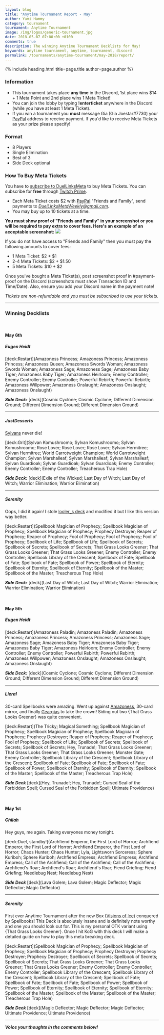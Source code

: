 ```yaml
---
layout: blog
title: "Anytime Tournament Report - May"
author: Yami Hammy
category: tournament
tournament: Anytime Tournament
image: /img/logos/generic-tournament.jpg
date: 2018-05-07 07:00:00 +0100
comments: true
description: The winning Anytime Tournament Decklists for May!
keywords: anytime tournament, anytime, tournament, discord 
permalink: /tournaments/anytime-tournament/may-2018/report/
---
```


{% include heading.html title=page.title author=page.author %}

### Information
- This tournament takes place **any time** in the Discord, 1st place wins $14 + 1 Meta Point and 2nd place wins 1 Meta Ticket!
- You can join the lobby by typing **!enterticket** anywhere in the Discord (while you have at least 1 Meta Ticket). 
- If you win a tournament you **must** message Gia (Gia Joestar#7730) your [PayPal](https://paypal.com/) address to receive payment. If you'd like to receive Meta Tickets as your prize please specify!

### Format
- 8 Players
- Single Elimination
- Best of 3
- Side Deck optional

### How To Buy Meta Tickets
You have to [subscribe to DuelLinksMeta](https://www.twitch.tv/duellinksmeta/subscribe) to buy Meta Tickets. You can subscribe for **free** through [Twitch Prime](https://twitch.tv/prime).
- Each Meta Ticket costs $2 with [PayPal](https://paypal.com/) "Friends and Family", send payments to *DuelLinksMetaWeekly@gmail.com*.
- You may buy up to 10 tickets at a time.

**You must show proof of "Friends and Family" in your screenshot or you will be required to pay extra to cover fees. Here's an example of an acceptable screenshot:**
![](/img/content/tournaments/anytime/screenshot.jpg)

If you do not have access to "Friends and Family" then you must pay the following amounts to cover fees: 
- 1 Meta Ticket: $2 + $1
- 2-4 Meta Tickets: $2 + $1.50
- 5 Meta Tickets: $10 + $2 

Once you've bought a Meta Ticket(s), post screenshot proof in #payment-proof on the Discord (screenshots must show Transaction ID and Time/Date). Also, ensure you add your Discord name in the payment note!

*Tickets are non-refundable and you must be subscribed to use your tickets.*

---

### Winning Decklists

<br>

#### May 6th

##### Eugen Heidt
[deck:Restart](Amazoness Princess; Amazoness Princess; Amazoness Princess; Amazoness Queen; Amazoness Swords Woman; Amazoness Swords Woman; Amazoness Sage; Amazoness Sage; Amazoness Baby Tiger; Amazoness Baby Tiger; Amazoness Heirloom; Enemy Controller; Enemy Controller; Enemy Controller; Powerful Rebirth; Powerful Rebirth; Amazoness Willpower; Amazoness Onslaught; Amazoness Onslaught; Amazoness Onslaught)

***Side Deck:***
[deck](Cosmic Cyclone; Cosmic Cyclone; Different Dimension Ground; Different Dimension Ground; Different Dimension Ground)

---

##### JustDesserts
[Sylvans](/tier-list/deck-types/sylvans/) never die!   

[deck:Grit](Sylvan Komushroomo; Sylvan Komushroomo; Sylvan Komushroomo; Rose Lover; Rose Lover; Rose Lover; Sylvan Hermitree; Sylvan Hermitree; World Carrotweight Champion; World Carrotweight Champion; Sylvan Marshalleaf; Sylvan Marshalleaf; Sylvan Marshalleaf; Sylvan Guardioak; Sylvan Guardioak; Sylvan Guardioak; Enemy Controller; Enemy Controller; Enemy Controller; Treacherous Trap Hole)

***Side Deck:***
[deck](Exile of the Wicked; Last Day of Witch; Last Day of Witch; Warrior Elimination; Warrior Elimination)

---

##### Serenity
Oops, I did it again! I stole [looler_s deck](/tournaments/duel-links-open/7/report/) and modified it but I like this version way better.

[deck:Restart](Spellbook Magician of Prophecy; Spellbook Magician of Prophecy; Spellbook Magician of Prophecy; Prophecy Destroyer; Reaper of Prophecy; Reaper of Prophecy; Fool of Prophecy; Fool of Prophecy; Fool of Prophecy; Spellbook of Life; Spellbook of Life; Spellbook of Secrets; Spellbook of Secrets; Spellbook of Secrets; That Grass Looks Greener; That Grass Looks Greener; That Grass Looks Greener; Enemy Controller; Enemy Controller; Spellbook Library of the Crescent; Spellbook of Fate; Spellbook of Fate; Spellbook of Fate; Spellbook of Power; Spellbook of Eternity; Spellbook of Eternity; Spellbook of Eternity; Spellbook of the Master; Spellbook of the Master; Treacherous Trap Hole)

***Side Deck:***
[deck](Last Day of Witch; Last Day of Witch; Warrior Elimination; Warrior Elimination; Warrior Elimination)

<br>

#### May 5th

##### Eugen Heidt
[deck:Restart](Amazoness Paladin; Amazoness Paladin; Amazoness Princess; Amazoness Princess; Amazoness Princess; Amazoness Sage; Amazoness Sage; Amazoness Baby Tiger; Amazoness Baby Tiger; Amazoness Baby Tiger; Amazoness Heirloom; Enemy Controller; Enemy Controller; Enemy Controller; Powerful Rebirth; Powerful Rebirth; Amazoness Willpower; Amazoness Onslaught; Amazoness Onslaught; Amazoness Onslaught)

***Side Deck:***
[deck](Cosmic Cyclone; Cosmic Cyclone; Different Dimension Ground; Different Dimension Ground; Different Dimension Ground)

---

##### Lieral
30-card Spellbooks were amazing. Went up against [Amazoness](/tier-list/deck-types/amazoness/), 30-card mirror, and finally [Geargias](/tier-list/deck-types/geargias/) to take the crown! Siding out two {That Grass Looks Greener} was quite convenient.

[deck:Restart](The Tricky; Magical Something; Spellbook Magician of Prophecy; Spellbook Magician of Prophecy; Spellbook Magician of Prophecy; Prophecy Destroyer; Reaper of Prophecy; Reaper of Prophecy; Fool of Prophecy; Spellbook of Life; Spellbook of Secrets; Spellbook of Secrets; Spellbook of Secrets; Hey, Trunade!; That Grass Looks Greener; That Grass Looks Greener; That Grass Looks Greener; Monster Gate; Enemy Controller; Spellbook Library of the Crescent; Spellbook Library of the Crescent; Spellbook of Fate; Spellbook of Fate; Spellbook of Fate; Spellbook of Power; Spellbook of Eternity; Spellbook of Eternity; Spellbook of the Master; Spellbook of the Master; Treacherous Trap Hole)

***Side Deck***
[deck](Hey, Trunade!; Hey, Trunade!; Cursed Seal of the Forbidden Spell; Cursed Seal of the Forbidden Spell; Ultimate Providence)

<br>

#### May 1st

##### Chilah
Hey guys, me again. Taking everyones money tonight.

[deck:Duel, standby!](Archfiend Emperor, the First Lord of Horror; Archfiend Emperor, the First Lord of Horror; Archfiend Emperor, the First Lord of Horror; Chaos Hunter; Chaos Hunter; Lyla, Lightsworn Sorceress; Sphere Kuriboh; Sphere Kuriboh; Archfiend Empress; Archfiend Empress; Archfiend Empress; Call of the Archfiend; Call of the Archfiend; Call of the Archfiend; Archfiend's Roar; Archfiend's Roar; Archfiend's Roar; Fiend Griefing; Fiend Griefing; Needlebug Nest; Needlebug Nest)

***Side Deck***
[deck](Lava Golem; Lava Golem; Magic Deflector; Magic Deflector; Magic Deflector)

---

##### Serenity
First ever Anytime Tournament after the new Box ([Visions of Ice](/box-reviews/visions-of-ice/)) conquered by Spellbooks! This Deck is absolutely insane and is definitely note worthy and one you should look out for. This is my personal OTK variant using {That Grass Looks Greener}.
Once I hit KoG with this deck I will make a detailed guide on how to play this meta breaking deck.

[deck:Restart](Spellbook Magician of Prophecy; Spellbook Magician of Prophecy; Spellbook Magician of Prophecy; Prophecy Destroyer; Prophecy Destroyer; Prophecy Destroyer; Spellbook of Secrets; Spellbook of Secrets; Spellbook of Secrets; That Grass Looks Greener; That Grass Looks Greener; That Grass Looks Greener; Enemy Controller; Enemy Controller; Enemy Controller; Spellbook Library of the Crescent; Spellbook Library of the Crescent; Spellbook Library of the Crescent; Spellbook of Fate; Spellbook of Fate; Spellbook of Fate; Spellbook of Power; Spellbook of Power; Spellbook of Eternity; Spellbook of Eternity; Spellbook of Eternity; Spellbook of the Master; Spellbook of the Master; Spellbook of the Master; Treacherous Trap Hole)

***Side Deck***
[deck](Magic Deflector; Magic Deflector; Magic Deflector; Ultimate Providence; Ultimate Providence)

---

***Voice your thoughts in the comments below!***